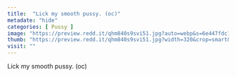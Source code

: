```yaml
---
title:  "Lick my smooth pussy. (oc)"
metadate: "hide"
categories: [ Pussy ]
image: "https://preview.redd.it/qhm840s9svi51.jpg?auto=webp&s=6e447fdc1b1ae445092db5f29829bedb9eb9e592"
thumb: "https://preview.redd.it/qhm840s9svi51.jpg?width=320&crop=smart&auto=webp&s=42ac3b6a6a6f7f5c91100709bc8747a682d658be"
visit: ""
---
```

Lick my smooth pussy. (oc)
